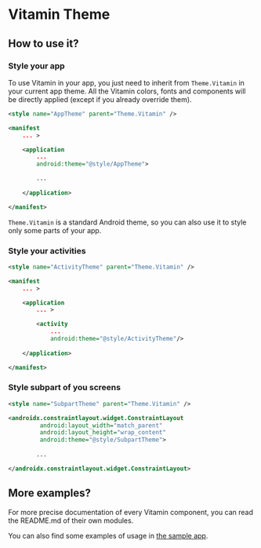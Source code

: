 # Vitamin Theme

## How to use it?

### Style your app

To use Vitamin in your app, you just need to inherit from `Theme.Vitamin` in your current app theme.
All the Vitamin colors, fonts and components will be directly applied (except if you already override them).

```xml
<style name="AppTheme" parent="Theme.Vitamin" />
```

```xml
<manifest
    ... >

    <application
        ...
        android:theme="@style/AppTheme">

        ...
        
    </application>

</manifest>
```

`Theme.Vitamin` is a standard Android theme, so you can also use it to style only some parts of your app.

### Style your activities

```xml
<style name="ActivityTheme" parent="Theme.Vitamin" />
```

```xml
<manifest
    ... >

    <application
        ... >

        <activity
            ...
            android:theme="@style/ActivityTheme"/>
        
    </application>

</manifest>
```

### Style subpart of you screens

```xml
<style name="SubpartTheme" parent="Theme.Vitamin" />
```

```xml
<androidx.constraintlayout.widget.ConstraintLayout
         android:layout_width="match_parent"
         android:layout_height="wrap_content"
         android:theme="@style/SubpartTheme">
    
        ...

</androidx.constraintlayout.widget.ConstraintLayout>
```

## More examples?

For more precise documentation of every Vitamin component, you can read the README.md of their own modules.

You can also find some examples of usage in [the sample app](https://github.com/Decathlon/vitamin-android/tree/main/sample).



